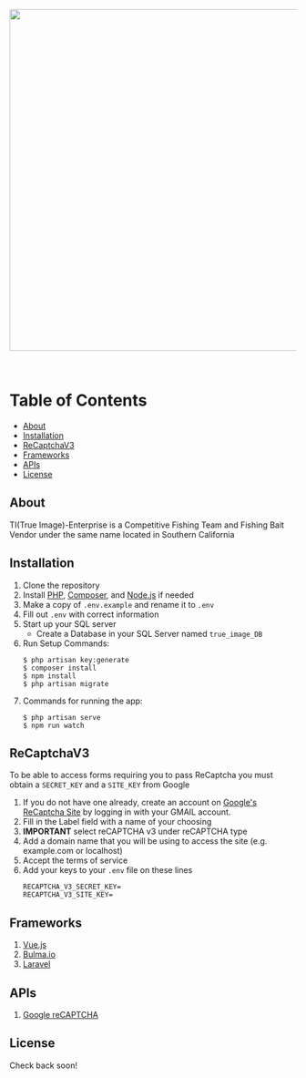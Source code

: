 <p align="center"><img src="http://ti-enterprise.com/images/carousel/true-img.png" width="600"></p>

<br>

# Table of Contents
- [About](#About)
- [Installation](#Installation)
- [ReCaptchaV3](#ReCaptchaV3)
- [Frameworks](#Frameworks)
- [APIs](#APIs)
- [License](#License)

## About
TI(True Image)-Enterprise is a Competitive Fishing Team and Fishing Bait Vendor under the same name located in Southern California

## Installation
1. Clone the repository
2. Install [PHP](https://www.php.net/downloads), [Composer](https://getcomposer.org/download/), and [Node.js](https://nodejs.org/en/) if needed
3. Make a copy of `.env.example` and rename it to `.env`
4. Fill out `.env` with correct information
5. Start up your SQL server
    - Create a Database in your SQL Server named `true_image_DB`
6. Run Setup Commands:
    ```properties
    $ php artisan key:generate
    $ composer install
    $ npm install
    $ php artisan migrate
    ```
7. Commands for running the app:
    ```properties
    $ php artisan serve
    $ npm run watch
    ```

## ReCaptchaV3
To be able to access forms requiring you to pass ReCaptcha you must obtain a `SECRET_KEY` and a `SITE_KEY` from Google
1. If you do not have one already, create an account on [Google's ReCaptcha Site](https://www.google.com/u/0/recaptcha/admin/create) by logging in with your GMAIL account.
2. Fill in the Label field with a name of your choosing
3. **IMPORTANT** select reCAPTCHA v3 under reCAPTCHA type
4. Add a domain name that you will be using to access the site (e.g. example.com or localhost)
5. Accept the terms of service
6. Add your keys to your `.env` file on these lines
   ```properties
   RECAPTCHA_V3_SECRET_KEY=
   RECAPTCHA_V3_SITE_KEY=
   ```

## Frameworks
1. [Vue.js](https://vuejs.org/)
2. [Bulma.io](https://bulma.io/)
3. [Laravel](https://laravel.com/docs/8.x/readme)

## APIs
1. [Google reCAPTCHA](https://developers.google.com/recaptcha/intro)

## License

Check back soon!
